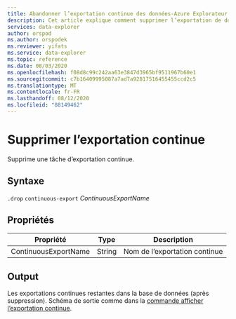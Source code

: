 ```yaml
---
title: Abandonner l’exportation continue des données-Azure Explorateur de données
description: Cet article explique comment supprimer l’exportation de données en continu dans Azure Explorateur de données.
services: data-explorer
author: orspod
ms.author: orspodek
ms.reviewer: yifats
ms.service: data-explorer
ms.topic: reference
ms.date: 08/03/2020
ms.openlocfilehash: f08d8c99c242aa63e3847d3965bf9511967b60e1
ms.sourcegitcommit: c7b16409995087a7ad7a92817516455455ccd2c5
ms.translationtype: MT
ms.contentlocale: fr-FR
ms.lasthandoff: 08/12/2020
ms.locfileid: "88149462"
---
```

# <a name="drop-continuous-export"></a>Supprimer l’exportation continue

Supprime une tâche d’exportation continue.

## <a name="syntax"></a>Syntaxe

`.drop` `continuous-export` *ContinuousExportName*

## <a name="properties"></a>Propriétés

| Propriété             | Type   | Description                |
|----------------------|--------|----------------------------|
| ContinuousExportName | String | Nom de l’exportation continue |

## <a name="output"></a>Output

Les exportations continues restantes dans la base de données (après suppression). Schéma de sortie comme dans la [commande afficher l’exportation continue](show-continuous-export.md).
